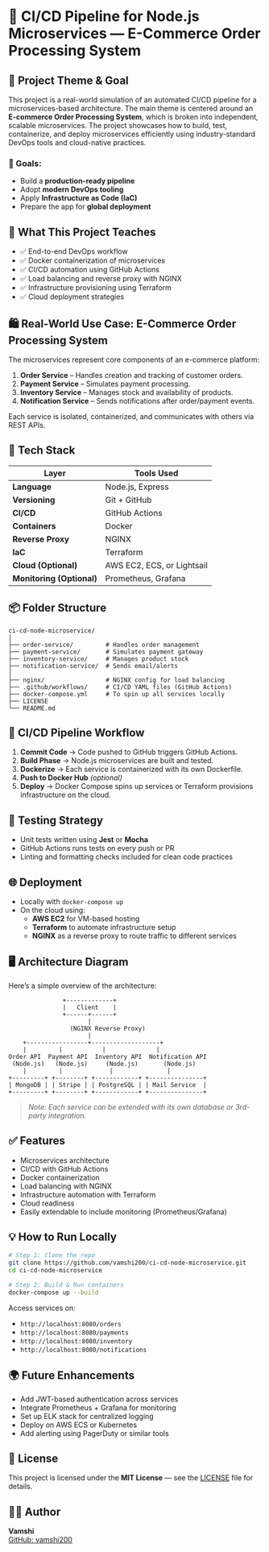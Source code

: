 # 🚀 CI/CD Pipeline for Node.js Microservices — E-Commerce Order Processing System

## 📌 Project Theme & Goal

This project is a real-world simulation of an automated CI/CD pipeline for a microservices-based architecture. The main theme is centered around an **E-commerce Order Processing System**, which is broken into independent, scalable microservices. The project showcases how to build, test, containerize, and deploy microservices efficiently using industry-standard DevOps tools and cloud-native practices.

### 🎯 Goals:
- Build a **production-ready pipeline**
- Adopt **modern DevOps tooling**
- Apply **Infrastructure as Code (IaC)**
- Prepare the app for **global deployment**

## 🧠 What This Project Teaches

- ✅ End-to-end DevOps workflow
- ✅ Docker containerization of microservices
- ✅ CI/CD automation using GitHub Actions
- ✅ Load balancing and reverse proxy with NGINX
- ✅ Infrastructure provisioning using Terraform
- ✅ Cloud deployment strategies

## 🛍️ Real-World Use Case: E-Commerce Order Processing System

The microservices represent core components of an e-commerce platform:

1. **Order Service** – Handles creation and tracking of customer orders.
2. **Payment Service** – Simulates payment processing.
3. **Inventory Service** – Manages stock and availability of products.
4. **Notification Service** – Sends notifications after order/payment events.

Each service is isolated, containerized, and communicates with others via REST APIs.

## 🔧 Tech Stack

| Layer               | Tools Used                          |
|--------------------|--------------------------------------|
| **Language**        | Node.js, Express                     |
| **Versioning**      | Git + GitHub                         |
| **CI/CD**           | GitHub Actions                       |
| **Containers**      | Docker                               |
| **Reverse Proxy**   | NGINX                                |
| **IaC**             | Terraform                            |
| **Cloud (Optional)**| AWS EC2, ECS, or Lightsail           |
| **Monitoring (Optional)** | Prometheus, Grafana           |

## 📦 Folder Structure

```
ci-cd-node-microservice/
│
├── order-service/         # Handles order management
├── payment-service/       # Simulates payment gateway
├── inventory-service/     # Manages product stock
├── notification-service/  # Sends email/alerts
│
├── nginx/                 # NGINX config for load balancing
├── .github/workflows/     # CI/CD YAML files (GitHub Actions)
├── docker-compose.yml     # To spin up all services locally
├── LICENSE
└── README.md
```

## 🔄 CI/CD Pipeline Workflow

1. **Commit Code** → Code pushed to GitHub triggers GitHub Actions.
2. **Build Phase** → Node.js microservices are built and tested.
3. **Dockerize** → Each service is containerized with its own Dockerfile.
4. **Push to Docker Hub** *(optional)*
5. **Deploy** → Docker Compose spins up services or Terraform provisions infrastructure on the cloud.

## 🧪 Testing Strategy

- Unit tests written using **Jest** or **Mocha**
- GitHub Actions runs tests on every push or PR
- Linting and formatting checks included for clean code practices

## 🌐 Deployment

- Locally with `docker-compose up`
- On the cloud using:
  - **AWS EC2** for VM-based hosting
  - **Terraform** to automate infrastructure setup
  - **NGINX** as a reverse proxy to route traffic to different services

## 🖥️ Architecture Diagram

Here’s a simple overview of the architecture:

```
               +-------------+
               |   Client    |
               +------+------+
                      |
                 (NGINX Reverse Proxy)
                      |
    +-----------------+-------------------+
    |         |           |              |
Order API  Payment API  Inventory API  Notification API
 (Node.js)   (Node.js)     (Node.js)       (Node.js)
    |         |             |               |
+---------+ +--------+ +------------+ +---------------+
| MongoDB | | Stripe | | PostgreSQL | | Mail Service  |
+---------+ +--------+ +------------+ +---------------+
```

> *Note: Each service can be extended with its own database or 3rd-party integration.*

## ✅ Features

- Microservices architecture
- CI/CD with GitHub Actions
- Docker containerization
- Load balancing with NGINX
- Infrastructure automation with Terraform
- Cloud readiness
- Easily extendable to include monitoring (Prometheus/Grafana)

## 💡 How to Run Locally

```bash
# Step 1: Clone the repo
git clone https://github.com/vamshi200/ci-cd-node-microservice.git
cd ci-cd-node-microservice

# Step 2: Build & Run containers
docker-compose up --build
```

Access services on:
- `http://localhost:8080/orders`
- `http://localhost:8080/payments`
- `http://localhost:8080/inventory`
- `http://localhost:8080/notifications`

## 🌍 Future Enhancements

- Add JWT-based authentication across services
- Integrate Prometheus + Grafana for monitoring
- Set up ELK stack for centralized logging
- Deploy on AWS ECS or Kubernetes
- Add alerting using PagerDuty or similar tools

## 📄 License

This project is licensed under the **MIT License** — see the [LICENSE](./LICENSE) file for details.

## 🙋‍♂️ Author

**Vamshi**  
[GitHub: vamshi200](https://github.com/vamshi200)
